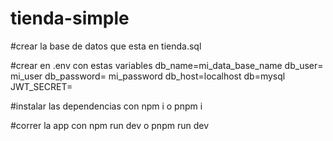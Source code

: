 # tienda-simple

#crear la base de datos que esta en tienda.sql

#crear en .env con estas variables
  db_name=mi_data_base_name
  db_user= mi_user
  db_password= mi_password
  db_host=localhost
  db=mysql
  JWT_SECRET=

#instalar las dependencias con npm i o pnpm i

#correr la app con npm run dev o pnpm run dev 
